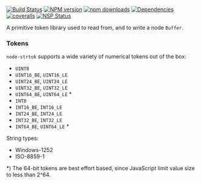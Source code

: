 [![Build Status](https://travis-ci.org/Borewit/token-types.svg?branch=master)](https://travis-ci.org/Borewit/token-types)
[![NPM version](https://badge.fury.io/js/token-types.svg)](https://npmjs.org/package/token-types)
[![npm downloads](http://img.shields.io/npm/dm/token-types.svg)](https://npmjs.org/package/token-types)
[![Dependencies](https://david-dm.org/Borewit/token-types.svg)](https://david-dm.org/Borewit/token-types)
[![coveralls](https://coveralls.io/repos/github/Borewit/token-types/badge.svg?branch=master)](https://coveralls.io/github/Borewit/token-types?branch=master)
[![NSP Status](https://nodesecurity.io/orgs/borewit/projects/a193313e-00be-4611-bcba-f68773e5704c/badge)](https://nodesecurity.io/orgs/borewit/projects/a193313e-00be-4611-bcba-f68773e5704c)

A primitive token library used to read from, and to write a node `Buffer`.

### Tokens

`node-strtok` supports a wide variety of numerical tokens out of the box:

* `UINT8`
* `UINT16_BE`, `UINT16_LE`
* `UINT24_BE`, `UINT24_LE`
* `UINT32_BE`, `UINT32_LE`
* `UINT64_BE`, `UINT64_LE` *
* `INT8`
* `INT16_BE`, `INT16_LE`
* `INT24_BE`, `INT24_LE`
* `INT32_BE`, `INT32_LE`
* `INT64_BE`, `UINT64_LE` *

String types:
* Windows-1252
* ISO-8859-1

*) The 64-bit tokens are best effort based, since JavaScript limit value size to less than 2^64. 
      
[npm-url]: https://npmjs.org/package/token-types
[npm-image]: https://badge.fury.io/js/token-types.svg
[npm-downloads-image]: http://img.shields.io/npm/dm/token-types.svg

[travis-url]: https://travis-ci.org/Borewit/token-types
[travis-image]: https://api.travis-ci.org/Borewit/token-types.svg?branch=master

[coveralls-url]: https://coveralls.io/github/Borewit/token-types?branch=master
[coveralls-image]: https://coveralls.io/repos/github/Borewit/token-types/badge.svg?branch=master